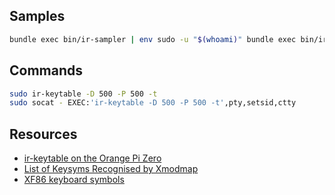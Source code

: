 <!-- ( vim: set fenc=utf-8 spell spl=en: ) -->

## Samples

```sh
bundle exec bin/ir-sampler | env sudo -u "$(whoami)" bundle exec bin/ir-proxy
```

## Commands


```sh
sudo ir-keytable -D 500 -P 500 -t
sudo socat - EXEC:'ir-keytable -D 500 -P 500 -t',pty,setsid,ctty
```

## Resources

* [ir-keytable on the Orange Pi Zero](https://www.sigmdel.ca/michel/ha/opi/ir_03_en.html)
* [List of Keysyms Recognised by Xmodmap](http://wiki.linuxquestions.org/wiki/List_of_Keysyms_Recognised_by_Xmodmap)
* [XF86 keyboard symbols](http://wiki.linuxquestions.org/wiki/XF86_keyboard_symbols)
